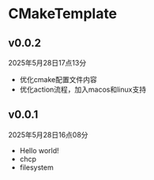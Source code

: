 # CMakeTemplate

## v0.0.2

2025年5月28日17点13分

- 优化cmake配置文件内容
- 优化action流程，加入macos和linux支持

## v0.0.1

2025年5月28日16点08分

- Hello world!
- chcp
- filesystem